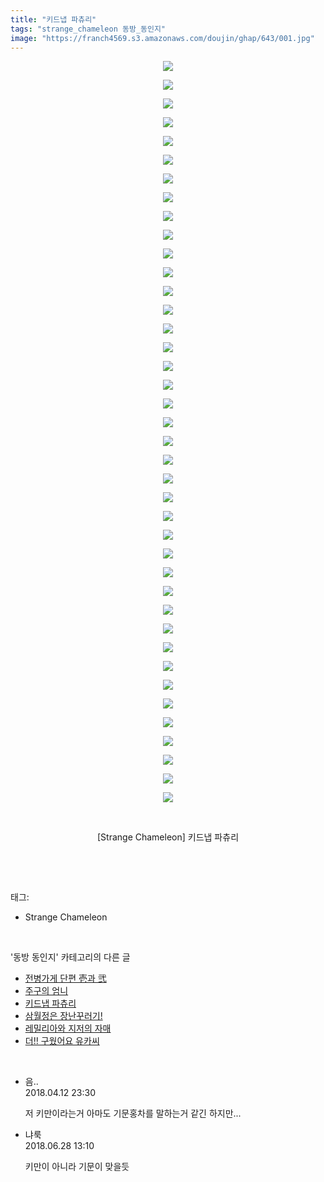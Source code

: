 ```yaml
---
title: "키드냅 파츄리"
tags: "strange_chameleon 동방_동인지"
image: "https://franch4569.s3.amazonaws.com/doujin/ghap/643/001.jpg"
---
```

<div class="article">
<p style="text-align: center; clear: none; float: none;"><img src="{{ site.imgserver2 }}/ghap/643/001.jpg"/></p>
<p style="text-align: center; clear: none; float: none;"><img src="{{ site.imgserver2 }}/ghap/643/002.jpg"/></p>
<p style="text-align: center; clear: none; float: none;"><img src="{{ site.imgserver2 }}/ghap/643/003.jpg"/></p>
<p style="text-align: center; clear: none; float: none;"><img src="{{ site.imgserver2 }}/ghap/643/004.jpg"/></p>
<p style="text-align: center; clear: none; float: none;"><img src="{{ site.imgserver2 }}/ghap/643/005.jpg"/></p>
<p style="text-align: center; clear: none; float: none;"><img src="{{ site.imgserver2 }}/ghap/643/006.jpg"/></p>
<p style="text-align: center; clear: none; float: none;"><img src="{{ site.imgserver2 }}/ghap/643/007.jpg"/></p>
<p style="text-align: center; clear: none; float: none;"><img src="{{ site.imgserver2 }}/ghap/643/008.jpg"/></p>
<p style="text-align: center; clear: none; float: none;"><img src="{{ site.imgserver2 }}/ghap/643/009.jpg"/></p>
<p style="text-align: center; clear: none; float: none;"><img src="{{ site.imgserver2 }}/ghap/643/010.jpg"/></p>
<p style="text-align: center; clear: none; float: none;"><img src="{{ site.imgserver2 }}/ghap/643/011.jpg"/></p>
<p style="text-align: center; clear: none; float: none;"><img src="{{ site.imgserver2 }}/ghap/643/012.jpg"/></p>
<p style="text-align: center; clear: none; float: none;"><img src="{{ site.imgserver2 }}/ghap/643/013.jpg"/></p>
<p style="text-align: center; clear: none; float: none;"><img src="{{ site.imgserver2 }}/ghap/643/014.jpg"/></p>
<p style="text-align: center; clear: none; float: none;"><img src="{{ site.imgserver2 }}/ghap/643/015.jpg"/></p>
<p style="text-align: center; clear: none; float: none;"><img src="{{ site.imgserver2 }}/ghap/643/016.jpg"/></p>
<p style="text-align: center; clear: none; float: none;"><img src="{{ site.imgserver2 }}/ghap/643/017.jpg"/></p>
<p style="text-align: center; clear: none; float: none;"><img src="{{ site.imgserver2 }}/ghap/643/018.jpg"/></p>
<p style="text-align: center; clear: none; float: none;"><img src="{{ site.imgserver2 }}/ghap/643/019.jpg"/></p>
<p style="text-align: center; clear: none; float: none;"><img src="{{ site.imgserver2 }}/ghap/643/020.jpg"/></p>
<p style="text-align: center; clear: none; float: none;"><img src="{{ site.imgserver2 }}/ghap/643/021.jpg"/></p>
<p style="text-align: center; clear: none; float: none;"><img src="{{ site.imgserver2 }}/ghap/643/022.jpg"/></p>
<p style="text-align: center; clear: none; float: none;"><img src="{{ site.imgserver2 }}/ghap/643/023.jpg"/></p>
<p style="text-align: center; clear: none; float: none;"><img src="{{ site.imgserver2 }}/ghap/643/024.jpg"/></p>
<p style="text-align: center; clear: none; float: none;"><img src="{{ site.imgserver2 }}/ghap/643/025.jpg"/></p>
<p style="text-align: center; clear: none; float: none;"><img src="{{ site.imgserver2 }}/ghap/643/026.jpg"/></p>
<p style="text-align: center; clear: none; float: none;"><img src="{{ site.imgserver2 }}/ghap/643/027.jpg"/></p>
<p style="text-align: center; clear: none; float: none;"><img src="{{ site.imgserver2 }}/ghap/643/028.jpg"/></p>
<p style="text-align: center; clear: none; float: none;"><img src="{{ site.imgserver2 }}/ghap/643/029.jpg"/></p>
<p style="text-align: center; clear: none; float: none;"><img src="{{ site.imgserver2 }}/ghap/643/030.jpg"/></p>
<p style="text-align: center; clear: none; float: none;"><img src="{{ site.imgserver2 }}/ghap/643/031.jpg"/></p>
<p style="text-align: center; clear: none; float: none;"><img src="{{ site.imgserver2 }}/ghap/643/032.jpg"/></p>
<p style="text-align: center; clear: none; float: none;"><img src="{{ site.imgserver2 }}/ghap/643/033.jpg"/></p>
<p style="text-align: center; clear: none; float: none;"><img src="{{ site.imgserver2 }}/ghap/643/034.jpg"/></p>
<p style="text-align: center; clear: none; float: none;"><img src="{{ site.imgserver2 }}/ghap/643/035.jpg"/></p>
<p style="text-align: center; clear: none; float: none;"><img src="{{ site.imgserver2 }}/ghap/643/036.jpg"/></p>
<p style="text-align: center; clear: none; float: none;"><img src="{{ site.imgserver2 }}/ghap/643/037.jpg"/></p>
<p style="text-align: center; clear: none; float: none;"><img src="{{ site.imgserver2 }}/ghap/643/038.jpg"/></p>
<p style="text-align: center; clear: none; float: none;"><img src="{{ site.imgserver2 }}/ghap/643/039.jpg"/></p>
<p style="text-align: center; clear: none; float: none;"><img src="{{ site.imgserver2 }}/ghap/643/040.jpg"/></p>
<p style="text-align: center; clear: none; float: none;"><br/></p>
<p style="text-align: center; clear: none; float: none;">[Strange Chameleon] 키드냅 파츄리</p>
<p><br/></p>
</div><br/>
<div class="tagTrail">
<p>태그: </p>
<ul>
<li>Strange Chameleon</li>
</ul>
</div><br/>
<div class="another">
<p>'동방 동인지' 카테고리의 다른 글</p>
<ul>
<li><a href="/ghap_646">전병가게 단편 壱과 弐</a></li>
<li><a href="/ghap_645">주구의 엄니</a></li>
<li><a href="/ghap_643">키드냅 파츄리</a></li>
<li><a href="/ghap_642">삼월정은 장난꾸러기!</a></li>
<li><a href="/ghap_641">레밀리아와 지저의 자매</a></li>
<li><a href="/ghap_640">더!! 구웠어요 유카씨</a></li>
</ul>
</div><br/>
<div class="cb_module cb_fluid">
<div class="cb_wrt cb_profile">
<div class="comment">
<ul>
<li class="cb_thumb_off" id="comment15238024">
<div class="cb_comment_area">
<div class="cb_info_area">
<div class="cb_section">
<span class="cb_nick_name">음..</span>
</div>
<div class="cb_section">
<span class="cb_date">2018.04.12 23:30 </span>
</div>
</div>
<div class="cb_dsc_comment">
<p class="cb_dsc">
											저 키만이라는거 아마도 기문홍차를 말하는거 같긴 하지만...
										</p>
</div>
</div></li>
<li class="cb_thumb_off" id="comment15277920">
<div class="cb_comment_area">
<div class="cb_info_area">
<div class="cb_section">
<span class="cb_nick_name">냐룩</span>
</div>
<div class="cb_section">
<span class="cb_date">2018.06.28 13:10 </span>
</div>
</div>
<div class="cb_dsc_comment">
<p class="cb_dsc">
											키만이 아니라 기문이 맞을듯
										</p>
</div>
</div></li>
</ul>
</div>
</div><!-- commentList close -->
</div><br/>
